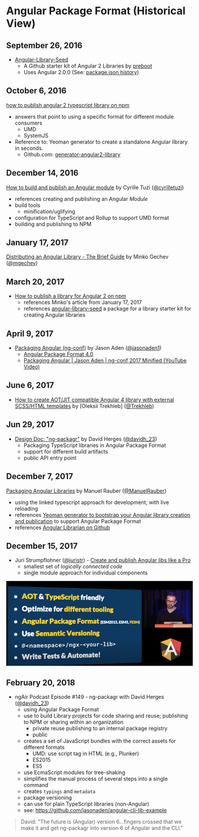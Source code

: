 # Angular Package Format (Historical View)

## September 26, 2016

- [Angular-Library-Seed](https://github.com/preboot/angular-library-seed)
  - A Github starter kit of Angular 2 Libraries by [preboot](https://github.com/preboot)
  - Uses Angular 2.0.0 (See: [package.json history](https://github.com/preboot/angular-library-seed/commit/b7c658d598b37d98943aefd2fe739b88fbb148d2#diff-7ae45ad102eab3b6d7e7896acd08c427a9b25b346470d7bc6507b6481575d519))

## October 6, 2016

[how to publish angular 2 typescript library on npm](https://stackoverflow.com/questions/39517035/how-to-publish-angular-2-typescript-library-on-npm)

- answers that point to using a specific format for different module consumers
  - UMD
  - SystemJS
- Reference to: Yeoman generator to create a standalone Angular library in seconds.
  - Github.com: [generator-angular2-library](https://github.com/jvandemo/generator-angular2-library)

## December 14, 2016

[How to build and publish an Angular module](https://medium.com/@cyrilletuzi/how-to-build-and-publish-an-angular-module-7ad19c0b4464) by  Cyrille Tuzi ([@cyrilletuzi](https://twitter.com/cyrilletuzi))

- references creating and publishing an Angular *Module*
- build tools
  - minification/uglifying
- configuration for TypeScript and Rollup to support UMD format
- building and publishing to NPM

## January 17, 2017

[Distributing an Angular Library - The Brief Guide](https://webcache.googleusercontent.com/search?q=cache:GDnOotaku-4J:https://blog.mgechev.com/2017/01/21/distributing-an-angular-library-aot-ngc-types/+&cd=5&hl=en&ct=clnk&gl=us) by Minko Gechev ([@mgechev](https://twitter.com/mgechev))

## March 20, 2017

- [How to publish a library for Angular 2 on npm](https://medium.com/@OCombe/how-to-publish-a-library-for-angular-2-on-npm-5f48cdabf435)
  - references Minko's article from January 17, 2017
  - references [angular-library-seed](https://github.com/preboot/angular-library-seed) a package for a library starter kit for creating Angular libraries

## April 9, 2017

- [Packaging Angular (ng-conf)](https://www.youtube.com/watch?v=unICbsPGFIA) by Jason Aden ([@jasonaden1](https://twitter.com/jasonaden1?lang=en))
  - [Angular Package Format 4.0](https://docs.google.com/document/d/1t7DreFnEtZCQiSzrWggK8VGf-scQ5goWHloDhRwAOOo/edit#heading=h.k0mh3o8u5hx)
  - [Packaging Angular | Jason Aden | ng-conf 2017 Minified (YouTube Video)](https://www.youtube.com/watch?v=cnbfopTXP84)

## June 6, 2017

- [How to create AOT/JIT compatible Angular 4 library with external SCSS/HTML templates](https://trekhleb.medium.com/how-to-create-aot-jit-compatible-angular-4-library-with-external-scss-html-templates-9da6e68dac6e) by [Oleksii Trekhleb] ([@Trekhleb](https://twitter.com/Trekhleb))

## Jun 29, 2017

- [Design Doc: "ng-packagr"](https://webcache.googleusercontent.com/search?q=cache:iiRfn1nzh4kJ:https://github.com/ng-packagr/ng-packagr/blob/master/docs/DESIGN.md+&cd=2&hl=en&ct=clnk&gl=us) by David Herges ([@davidh_23](https://mobile.twitter.com/davidh_23))
  - Packaging TypeScript libraries in Angular Package Format
  - support for different build artifacts
  - public API entry point

## December 7, 2017

[Packaging Angular Libraries](https://webcache.googleusercontent.com/search?q=cache:oCwT53Rek0IJ:https://manuel-rauber.com/2017/12/06/packaging-angular-libraries/+&cd=3&hl=en&ct=clnk&gl=us) by Manuel Rauber ([@ManuelRauber](https://twitter.com/ManuelRauber))
  - using the linked typescript approach for development; with live reloading
  - references [Yeoman generator to bootstrap your Angular library creation and publication](https://github.com/tinesoft/generator-ngx-library) to support Angular Package Format
  - references [Angular Librarian on Github](https://github.com/gonzofish/angular-librarian)

## December 15, 2017

- Juri Strumpflohner ([@juristr](https://twitter.com/juristr)) - [Create and publish Angular libs like a Pro](https://www.youtube.com/watch?v=K4YMmwxGKjY)
  - smallest set of *logically connected code*
  - single module approach for individual components

![publish like a pro](resources/publish-like-a-pro.png)


## February 20, 2018

- ngAir Podcast Episode #149 - ng-packagr with David Herges ([@davidh_23](https://mobile.twitter.com/davidh_23))
  - using Angular Package Format
  - use to build Library projects for code sharing and reuse; publishing to NPM or sharing within an organization
    - private reuse publishing to an internal package registry
    - public
  - creates a set of JavaScript bundles with the correct assets for different formats
    - UMD: use script tag in HTML (e.g., Plunker)
    - ES2015
    - ES5
  - use EcmaScript modules for tree-shaking
  - simplifies the manual process of several steps into a single command
  - creates `typings` and `metadata`
  - package versioning
  - can use for plain TypeScript libraries (non-Angular)
  - see: https://github.com/jasonaden/angular-cli-lib-example

> David: "The future is (Angular) version 6...fingers crossed that we make it and get ng-packagr into version 6 of Angular and the CLI."